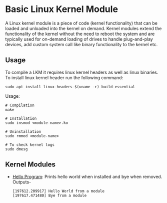 # Basic Linux Kernel Module

A Linux kernel module is a piece of code (kernel functionality) that can be loaded and unloaded into the kernel on demand. Kernel modules extend the functionality of the kernel without the need to reboot the system and are typically used for on-demand loading of drives to handle plug-and-play devices, add custom system call like binary functionality to the kernel etc.

## Usage

To compile a LKM it requires linux kernel headers as well as linux binaries. To install linux kernel header run the following command:

```console
sudo apt install linux-headers-$(uname -r) build-essential
```

Usage:

```console
# Compilation
make

# Installation
sudo insmod <module-name>.ko

# Uninstallation
sudo rmmod <module-name>

# To check kernel logs
sudo dmesg
```

## Kernel Modules

- [Hello Program](./hello/mymodule.c): Prints hello world when installed and bye when removed.
    Outputs-
    ```console 
    [197612.209917] Hello World from a module
    [197617.471480] Bye from a module
    ```
